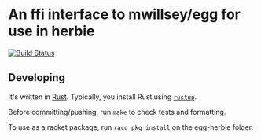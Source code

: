 # An ffi interface to mwillsey/egg for use in herbie

[![Build Status](https://travis-ci.org/oflatt/egg-herbie.svg?branch=master)](https://travis-ci.org/oflatt/egg-herbie)


## Developing

It's written in [Rust](https://www.rust-lang.org/).
Typically, you install Rust using [`rustup`](https://www.rust-lang.org/tools/install).

Before committing/pushing, run `make` to check tests and formatting.


To use as a racket package, run `raco pkg install` on the egg-herbie folder. 